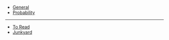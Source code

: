 - [General](general)
- [Probability](probability)

---

- [To Read](to-read)
- [Junkyard](junkyard)
